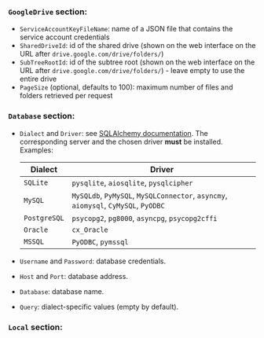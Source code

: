 ### `GoogleDrive` section:

- `ServiceAccountKeyFileName`:
    name of a JSON file that contains the service account
    credentials
- `SharedDriveId`:
    id of the shared drive (shown on the web interface on the URL
    after `drive.google.com/drive/folders/`)
- `SubTreeRootId`:
    id of the subtree root (shown on the web interface on the
    URL after `drive.google.com/drive/folders/`) -
    leave empty to use the entire drive
- `PageSize` (optional, defaults to 100): maximum number of
    files and folders retrieved per request


### `Database` section:

- `Dialect` and `Driver`: see
    [SQLAlchemy documentation](https://docs.sqlalchemy.org/en/14/core/engines.html).
    The corresponding server and the chosen driver **must** be installed.
    Examples:

    | Dialect      | Driver                                                                             |
    |--------------|------------------------------------------------------------------------------------|
    | `SQLite`     | `pysqlite`, `aiosqlite`, `pysqlcipher`                                             |
    | `MySQL`      | `MySQLdb`, `PyMySQL`, `MySQLConnector`, `asyncmy`, `aiomysql`, `CyMySQL`, `PyODBC` |
    | `PostgreSQL` | `psycopg2`, `pg8000`, `asyncpg`, `psycopg2cffi`                                    |
    | `Oracle`     | `cx_Oracle`                                                                        |
    | `MSSQL`      | `PyODBC`, `pymssql`                                                                |

- `Username` and `Password`: database credentials.
- `Host` and `Port`: database address.
- `Database`: database name.
- `Query`: dialect-specific values (empty by default). 

### `Local` section:
